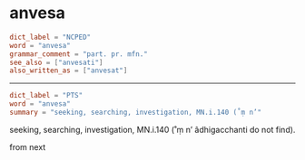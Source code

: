 # anvesa

``` toml
dict_label = "NCPED"
word = "anvesa"
grammar_comment = "part. pr. mfn."
see_also = ["anvesati"]
also_written_as = ["anvesat"]
```

--------------------

``` toml
dict_label = "PTS"
word = "anvesa"
summary = "seeking, searching, investigation, MN.i.140 (˚ṃ n’"
```

seeking, searching, investigation, MN.i.140 (˚ṃ n’ âdhigacchanti do not find).

from next

